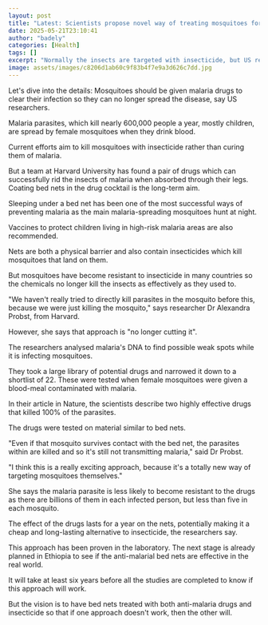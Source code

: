 ```yaml
---
layout: post
title: "Latest: Scientists propose novel way of treating mosquitoes for malaria"
date: 2025-05-21T23:10:41
author: "badely"
categories: [Health]
tags: []
excerpt: "Normally the insects are targeted with insecticide, but US researchers say anti-malaria drugs absorbed through their legs can stop them spreading dise"
image: assets/images/c8206d1ab60c9f83b4f7e9a3d626c7dd.jpg
---
```


Let's dive into the details: Mosquitoes should be given malaria drugs to clear their infection so they can no longer spread the disease, say US researchers.

Malaria parasites, which kill nearly 600,000 people a year, mostly children, are spread by female mosquitoes when they drink blood.

Current efforts aim to kill mosquitoes with insecticide rather than curing them of malaria.

But a team at Harvard University has found a pair of drugs which can successfully rid the insects of malaria when absorbed through their legs. Coating bed nets in the drug cocktail is the long-term aim.

Sleeping under a bed net has been one of the most successful ways of preventing malaria as the main malaria-spreading mosquitoes hunt at night.

Vaccines to protect children living in high-risk malaria areas are also recommended.

Nets are both a physical barrier and also contain insecticides which kill mosquitoes that land on them.

But mosquitoes have become resistant to insecticide in many countries so the chemicals no longer kill the insects as effectively as they used to.

"We haven't really tried to directly kill parasites in the mosquito before this, because we were just killing the mosquito," says researcher Dr Alexandra Probst, from Harvard.

However, she says that approach is "no longer cutting it".

The researchers analysed malaria's DNA to find possible weak spots while it is infecting mosquitoes. 

They took a large library of potential drugs and narrowed it down to a shortlist of 22. These were tested when female mosquitoes were given a blood-meal contaminated with malaria. 

In their article in Nature, the scientists describe two highly effective drugs that killed 100% of the parasites.

The drugs were tested on material similar to bed nets.

"Even if that mosquito survives contact with the bed net, the parasites within are killed and so it's still not transmitting malaria," said Dr Probst.

"I think this is a really exciting approach, because it's a totally new way of targeting mosquitoes themselves."

She says the malaria parasite is less likely to become resistant to the drugs as there are billions of them in each infected person, but less than five in each mosquito. 

The effect of the drugs lasts for a year on the nets, potentially making it a cheap and long-lasting alternative to insecticide, the researchers say.

This approach has been proven in the laboratory. The next stage is already planned in Ethiopia to see if the anti-malarial bed nets are effective in the real world.  

It will take at least six years before all the studies are completed to know if this approach will work. 

But the vision is to have bed nets treated with both anti-malaria drugs and insecticide so that if one approach doesn't work, then the other will. 

